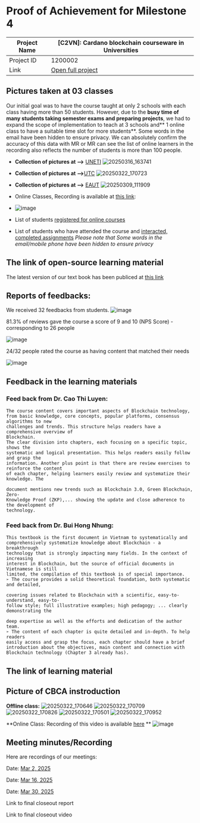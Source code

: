 #  Proof of Achievement for Milestone 4
|  Project Name |  [C2VN]: Cardano blockchain courseware in Universities |
| ------------ | ------------ |
| Project ID  | 1200002  |
|  Link  |  [Open full project](https://projectcatalyst.io/funds/12/f12-cardano-open-ecosystem/c2vn-cardano-blockchain-courseware-in-universities) |



## Pictures taken at 03 classes
Our initial goal was to have the course taught at only 2 schools with each class having more than 50 students. However, due to the **busy time of many students taking semester exams and preparing projects**, we had to expand the scope of implementation to teach at 3 schools and** 1 online class to have a suitable time slot for more students**.
Some words in the email have been hidden to ensure privacy. We can absolutely confirm the accuracy of this data with MR or MR can see the list of online learners in the recording also reflects the number of students is more than 100 people.
- **Collection of pictures at -->** [UNETI](https://drive.google.com/drive/folders/1aHgRMHEtjqnaMX-x0at1Uc1HvmCJf_9_?usp=sharing)
  ![20250316_163741](https://github.com/user-attachments/assets/a32adcfc-01bb-4c2c-a167-51afac29bcf9)

- **Collection of pictures at -->**[UTC](https://drive.google.com/drive/folders/1f3G05SeGDybx7W68YM27FlkAq-MLB-ay?usp=sharing)
  ![20250322_170723](https://github.com/user-attachments/assets/6770b717-cd30-40aa-84e8-2c67c9743b84)

- **Collection of pictures at -->** [EAUT](https://drive.google.com/drive/folders/1wxBcJUXn0z8vj-CjJeAujAJUbValJepr?usp=sharing)
  ![20250309_111909](https://github.com/user-attachments/assets/4ce1e117-2e0a-45b2-969b-89a4e644b42b)

- Online Classes,  Recording is available at [this link](https://youtu.be/88UeYwok7M0?t=4250):
- 
  ![image](https://github.com/user-attachments/assets/95c72e2d-cd5c-4235-8439-c8a3c106e0c0)

 
  
  
- List of students [registered for online courses](https://docs.google.com/spreadsheets/d/1yYSeK-P1KFU1QxCrEvcuB2nY3NBGzmpHJYuyVL_ACdA/edit?gid=1992747189#gid=1992747189)
- List of students who have attended the course and [interacted, completed assignments](https://docs.google.com/spreadsheets/d/1yYSeK-P1KFU1QxCrEvcuB2nY3NBGzmpHJYuyVL_ACdA/edit?gid=673458355#gid=673458355)
  _Please note that Some words in the email/mobile phone have been hidden to ensure privacy_



## The link of open-source learning material

The latest version of our text book has been publiced at [this link](https://github.com/cardano2vn/Project-Catalyst/blob/main/1200002%3ACardano%20blockchain%20courseware%20in%20Universities/Milestone4/Blockchain%20C%C6%A1%20B%E1%BA%A3n.pdf)

## Reports of feedbacks:
We received 32 feedbacks from students.
![image](https://github.com/user-attachments/assets/bf252dec-a556-4308-a032-0657fc0fbd29)

81.3% of reviews gave the course a score of 9 and 10 (NPS Score) - corresponding to 26 people

![image](https://github.com/user-attachments/assets/db9e0acc-079c-4024-a4e6-13b2bad6835a)

24/32 people rated the course as having content that matched their needs

![image](https://github.com/user-attachments/assets/770b3246-bc54-403e-8412-1bd2b09656bc)

## Feedback in the learning materials
### Feed back from Dr. Cao Thi Luyen:
```
The course content covers important aspects of Blockchain technology,
from basic knowledge, core concepts, popular platforms, consensus algorithms to new
challenges and trends. This structure helps readers have a comprehensive overview of
Blockchain.
The clear division into chapters, each focusing on a specific topic, shows the
systematic and logical presentation. This helps readers easily follow and grasp the
information. Another plus point is that there are review exercises to reinforce the content
of each chapter, helping learners easily review and systematize their knowledge. The

document mentions new trends such as Blockchain 3.0, Green Blockchain, Zero-
Knowledge Proof (ZKP),... showing the update and close adherence to the development of 
technology.
```

### Feed back from Dr. Bui Hong Nhung:
```
This textbook is the first document in Vietnam to systematically and
comprehensively systematize knowledge about Blockchain - a breakthrough
technology that is strongly impacting many fields. In the context of increasing
interest in Blockchain, but the source of official documents in Vietnamese is still
limited, the compilation of this textbook is of special importance.
➢ The course provides a solid theoretical foundation, both systematic and detailed,

covering issues related to Blockchain with a scientific, easy-to-understand, easy-to-
follow style; full illustrative examples; high pedagogy; ... clearly demonstrating the

deep expertise as well as the efforts and dedication of the author team.
➢ The content of each chapter is quite detailed and in-depth. To help readers
easily access and grasp the focus, each chapter should have a brief
introduction about the objectives, main content and connection with
Blockchain technology (Chapter 3 already has).
```


## The link of learning material
## Picture of CBCA instroduction 
**Offline class:**
![20250322_170646](https://github.com/user-attachments/assets/16978c35-47ae-4371-931a-1f0cfc821d76)
![20250322_170709](https://github.com/user-attachments/assets/da1b56ce-6523-4910-a1bb-fa10bad77b89)
![20250322_170826](https://github.com/user-attachments/assets/1f284da7-b21c-4e09-801f-5a53a8e731d0)
![20250322_170501](https://github.com/user-attachments/assets/7f3c9098-0682-4a48-bb38-1fa7108f3ea7)
![20250322_170952](https://github.com/user-attachments/assets/df7b8ea1-c2f8-4de2-8830-5ac02c9c78ac)



**Online Class: Recording of this video is available [here](https://youtu.be/vxSJNJHF2YA?t=1405)
**
![image](https://github.com/user-attachments/assets/cbf14781-9deb-4380-924c-1172371a1f36)


## Meeting minutes/Recording  
Here are recordings of our meetings:

Date: [Mar 2, 2025](https://www.youtube.com/watch?v=I0zC5jvY084)

Date: [Mar 16, 2025](https://youtu.be/yjd0qBYECAA)

Date: [Mar 30, 2025](https://www.youtube.com/watch?v=CWwvP_kZVn8)

Link to final closeout report

Link to final closeout video
